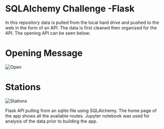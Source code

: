 # SQLAlchemy Challenge -Flask 

In this repository data is pulled from the local hard drive and pushed to the web in the form of an API. The data is first cleaned then organized for the API. The opening API can be seen below:

# Opening Message 
![Open](https://github.com/NGASHBAUGH/SQL_Alchemy-Flask-API/blob/master/Images/MYIm/Menu.PNG)


# Stations 
![Stations](https://github.com/NGASHBAUGH/SQL_Alchemy-Flask-API/blob/master/Images/MYIm/stations.PNG)



Flask API pulling from an sqlite file using SQLAlchemy. The home page of the app shows all the available routes. Jupyter notebook was used for analysis of the data prior to building the app.
